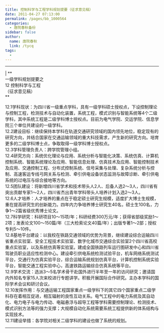 ```yaml
---
title: 控制科学与工程学科规划提要（征求意见稿）
date: 2011-04-27 07:13:00
permalink: /pages/bb_1000564
categories: 
  - 唐院春秋备份
sidebar: false
author: 
  name: 唐院春秋
  link: /tycq
tags: 
  - 
---
```


* * *

  
|  **  
一级学科规划提要之  
12 控制科学与工程  
（征求意见稿）  
**  
  
12.1学科现状：为四川省一级重点学科，具有一级学科硕士授权点，下设控制理论与控制工程，检测技术与自动化装置，系统工程，模式识别与智能系统等4个二级学科，其中系统工程是二级学科博士授权点。目前为电气学院、交运学院、信息学院三个单位共建设的一级学科。  
12.2建设目标：继续保持本学科在轨道交通研究领域的国内领先地位，稳定现有的研究方向，并结合国家在交通运输领域的重大科技需求，产生新的研究方向。培育更多的二级学科博士点，争取取得一级学科博士授权点。  
12.3学科管理负责人：跨学院管理小组。  
12.4研究方向：系统优化理论与应用、系统分析与智能化决策、系统仿真、计算机控制系统、智能系统理论及应用、智能信息处理、仿真技术及应用、智能控制技术及应用、交通控制工程、分布式控制系统、信号采集与处理、复杂系统分析与控制、高速客运专线弓网关系与检测、牵引供电设备状态监测与故障诊断、牵引供电系统的过电压与综合接地等方向。  
12.5团队建设：将新增四川省学术和技术带头人2人、后备人选2～3人，四川省有突出贡献专家1～2人，四川省杰出青年学科带头人培养计划入选2～3人。  
12.6人才培养：人才培养的重点在于稳定硕士研究生规模，适度扩大博士生规模，重在提高研究生的创新能力。四年内力争培养博士研究生40名，硕士生100名，力争1～2篇省级优秀博士论文。  
12.7科学研究：科研项目10～15项/年；科研经费300万元/年；获得省部级奖励1～2项；发表论文100～150篇/年（三大检索论文40篇/年）；出版专著1～2部；授权专利5～10件。  
12.8基地平台建设：以我校在铁路交通领域的优势为背景，继续建设综合运输四川省重点实验室、安全工程技术实验室、数字化城市交通综合实验室2个四川省高校重点实验室，以及系统仿真等实验室。建成全国铁路列车运行图研发中心和四川省驾驶员职业适应性检测中心。建设牵引供电系统检测试验平台，机车网络系统测试平台，交通行为仿真实验平台，综合运输系统规划仿真平台，计算机控制系统实验平台，智能交通工程实验中心，高速铁路运输综合仿真系统等平台。  
12.9学术交流：选派3～5名学术骨干赴国外进行半年至一年的访问研究；邀请国内外知名专家15人次来校进行专题讲学。积极开展国际合作研究。主办本学科的国际学术会议和研讨会议。  
12.10发挥作用：与交通运输工程国家重点一级学科下的其它四个国家重点二级学科存在着相互促进，相互辐射的良性互动关系。电气工程中的电力系统及其自动化、电力电子与电力传动、电磁悬浮与超导工程等学科需要控制理论、检测技术、模式识别方法等的强力支撑；大规模自动化系统需要系统工程提供新的体系结构与实现技术。  
12.11建设举措：各学院对相关二级学科的建设也做了系统的规划。  
  
  
---